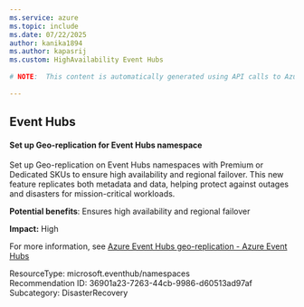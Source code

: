```yaml
---
ms.service: azure
ms.topic: include
ms.date: 07/22/2025
author: kanika1894
ms.author: kapasrij
ms.custom: HighAvailability Event Hubs
  
# NOTE:  This content is automatically generated using API calls to Azure. Any edits made on these files will be overwritten in the next run of the script. 
  
---
```

  
## Event Hubs  
  
<!--36901a23-7263-44cb-9986-d60513ad97af_begin-->

#### Set up Geo-replication for Event Hubs namespace  
  
Set up Geo-replication on Event Hubs namespaces with Premium or Dedicated SKUs to ensure high availability and regional failover. This new feature replicates both metadata and data, helping protect against outages and disasters for mission-critical workloads.  
  
**Potential benefits**: Ensures high availability and regional failover  

**Impact:** High
  
For more information, see [Azure Event Hubs geo-replication - Azure Event Hubs](/azure/event-hubs/geo-replication)  

ResourceType: microsoft.eventhub/namespaces  
Recommendation ID: 36901a23-7263-44cb-9986-d60513ad97af  
Subcategory: DisasterRecovery

<!--36901a23-7263-44cb-9986-d60513ad97af_end-->

<!--articleBody-->
